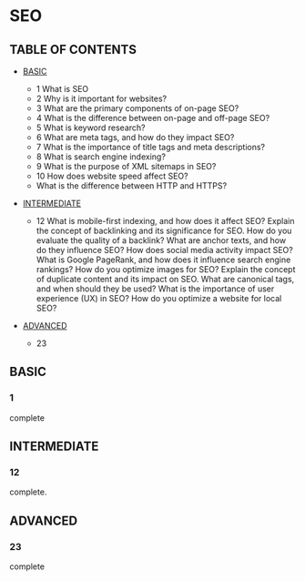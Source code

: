 # SEO

## TABLE OF CONTENTS

- [BASIC](#BASIC)
  - 1 What is SEO
  - 2 Why is it important for websites?
  - 3 What are the primary components of on-page SEO?
  - 4 What is the difference between on-page and off-page SEO?
  - 5 What is keyword research?
  - 6 What are meta tags, and how do they impact SEO?
  - 7 What is the importance of title tags and meta descriptions?
  - 8 What is search engine indexing?
  - 9 What is the purpose of XML sitemaps in SEO?
  - 10 How does website speed affect SEO?
  - What is the difference between HTTP and HTTPS?

- [INTERMEDIATE](#INTERMEDIATE)
  - 12
  What is mobile-first indexing, and how does it affect SEO?
  Explain the concept of backlinking and its significance for SEO.
  How do you evaluate the quality of a backlink?
  What are anchor texts, and how do they influence SEO?
  How does social media activity impact SEO?
  What is Google PageRank, and how does it influence search engine rankings?
  How do you optimize images for SEO?
  Explain the concept of duplicate content and its impact on SEO.
  What are canonical tags, and when should they be used?
  What is the importance of user experience (UX) in SEO?
  How do you optimize a website for local SEO?

- [ADVANCED](#ADVANCED)
  - 23

<a name="BASIC" />

## BASIC

### 1

complete

<a name="INTERMEDIATE" />

## INTERMEDIATE

### 12

complete.

<a name="ADVANCED" />

## ADVANCED

### 23

complete
